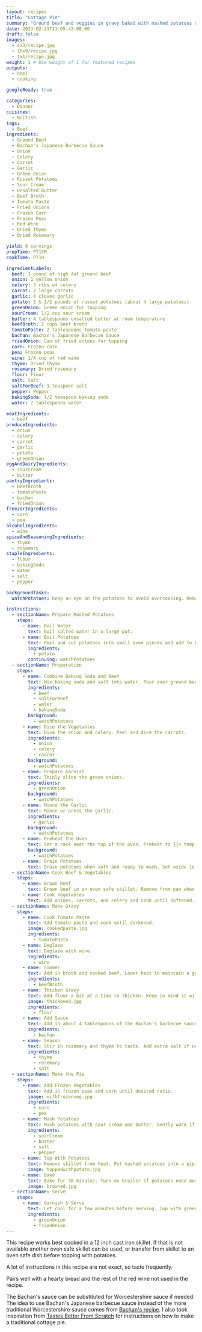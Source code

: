```yaml
---
layout: recipes
title: "Cottage Pie"
summary: "Ground beef and veggies in gravy baked with mashed potatoes on top"
date: 2023-02-21T21:05:43-08:00
draft: false
images:
  - 4x3/recipe.jpg
  - 16x9/recipe.jpg
  - 1x1/recipe.jpg
weight: 1 # Use weight of 1 for featured recipes
outputs:
  - html
  - cooking

googleReady: true

categories:
  - Dinner
cuisines:
  - British
tags:
  - Beef
ingredients:
  - Ground Beef
  - Bachan's Japanese Barbecue Sauce
  - Onion
  - Celery
  - Carrot
  - Garlic
  - Green Onion
  - Russet Potatoes
  - Sour Cream
  - Unsalted Butter
  - Beef Broth
  - Tomato Paste
  - Fried Onions
  - Frozen Corn
  - Frozen Peas
  - Red Wine
  - Dried Thyme
  - Dried Rosemary

yield: 6 servings
prepTime: PT15M
cookTime: PT1H

ingredientLabels:
  beef: 1 pound of high fat ground beef
  onion: 1 yellow onion
  celery: 3 ribs of celery
  carrot: 2 large carrots
  garlic: 4 cloves garlic
  potato: 2 & 1/2 pounds of russet potatoes (about 4 large potatoes)
  greenOnion: Green onion for topping
  sourCream: 1/2 cup sour cream
  butter: 4 tablespoons unsalted butter at room temperature
  beefBroth: 2 cups beef broth
  tomatoPaste: 2 tablespoons tomato paste
  bachan: Bachan's Japanese Barbecue Sauce
  friedOnion: Can of fried onions for topping
  corn: Frozen corn
  pea: Frozen peas
  wine: 1/4 cup of red wine
  thyme: Dried thyme
  rosemary: Dried rosemary
  flour: Flour
  salt: Salt
  saltForBeef: 1 teaspoon salt
  pepper: Pepper
  bakingSoda: 1/2 teaspoon baking soda
  water: 2 tablespoons water

meatIngredients:
  - beef
produceIngredients:
  - onion
  - celery
  - carrot
  - garlic
  - potato
  - greenOnion
eggAndDairyIngredients:
  - sourCream
  - butter
pantryIngredients:
  - beefBroth
  - tomatoPaste
  - bachan
  - friedOnion
freezerIngredients:
  - corn
  - pea
alcoholIngredients:
  - wine
spiceAndSeasoningIngredients:
  - thyme
  - rosemary
stapleIngredients:
  - flour
  - bakingSoda
  - water
  - salt
  - pepper

backgroundTasks:
  watchPotatoes: Keep an eye on the potatoes to avoid overcooking. Remove from heat and drain if done early.

instructions:
  - sectionName: Prepare Mashed Potatoes
    steps:
      - name: Boil Water
        text: Boil salted water in a large pot.
      - name: Boil Potatoes
        text: Peel and cut potatoes into small even pieces and add to boiling water.
        ingredients:
          - potato
        continuing: watchPotatoes
  - sectionName: Preparation
    steps:
      - name: Combine Baking Soda and Beef
        text: Mix baking soda and salt into water. Pour over ground beef and mix.
        ingredients:
          - beef
          - saltForBeef
          - water
          - bakingSoda
        background:
          - watchPotatoes
      - name: Dice the Vegetables
        text: Dice the onion and celery. Peel and dice the carrots.
        ingredients:
          - onion
          - celery
          - carrot
        background: 
          - watchPotatoes
      - name: Prepare Garnish
        text: Thinly slice the green onions.
        ingredients:
          - greenOnion
        background: 
          - watchPotatoes
      - name: Mince the Garlic
        text: Mince or press the garlic.
        ingredients:
          - garlic
        background: 
          - watchPotatoes
      - name: Preheat the Oven
        text: Set a rack near the top of the oven. Preheat to {{< temp 350 >}}.
        background: 
          - watchPotatoes
      - name: Drain Potatoes
        text: Drain potatoes when soft and ready to mash. Set aside in pot.
  - sectionName: Cook Beef & Vegetables
    steps:
      - name: Brown Beef
        text: Brown beef in an oven safe skillet. Remove from pan when done and set aside keeping fat in pan.
      - name: Cook Vegetables
        text: Add onions, carrots, and celery and cook until softened. Add garlic and cook 1 to 2 minutes until fragrant.
  - sectionName: Make Gravy
    steps:
      - name: Cook Tomato Paste
        text: Add tomato paste and cook until darkened.
        image: cookedpaste.jpg
        ingredients:
          - tomatoPaste
      - name: Deglaze
        text: Deglaze with wine.
        ingredients:
          - wine
      - name: Simmer
        text: Add in broth and cooked beef. Lower heat to maintain a gentle simmer.
        ingredients:
          - beefBroth
      - name: Thicken Gravy
        text: Add flour a bit at a time to thicken. Keep in mind it will continue to thicken as it simmers. Should be about 1/4 cup of flour added. Simmer until gravy is thick.
        image: thickened.jpg
        ingredients:
          - flour
      - name: Add Sauce
        text: Add in about 4 tablespoons of the Bachan's barbecue sauce until desired sweetness and taste is reached.
        ingredients:
          - bachan
      - name: Season
        text: Stir in rosemary and thyme to taste. Add extra salt if needed keeping in mind the Bachan's sauce is very salty.
        ingredients:
          - thyme
          - rosemary
          - salt
  - sectionName: Make the Pie
    steps:
      - name: Add Frozen Vegetables
        text: Add in frozen peas and corn until desired ratio.
        image: withfrozenveg.jpg
        ingredients:
          - corn
          - pea
      - name: Mash Potatoes
        text: Mash potatoes with sour cream and butter. Gently warm if needed to melt in butter. Add salt and pepper to taste.
        ingredients:
          - sourCream
          - butter
          - salt
          - pepper
      - name: Top With Potatoes
        text: Remove skillet from heat. Put mashed potatoes into a piping bag with a wide star tip and pipe over the pie to the edges.
        image: toppedwithpotato.jpg
      - name: Bake
        text: Bake for 30 minutes. Turn on broiler if potatoes need more browning.
        image: browned.jpg
  - sectionName: Serve
    steps:
      - name: Garnish & Serve
        text: Let cool for a few minutes before serving. Top with green onions and fried onions.
        ingredients:
          - greenOnion
          - friedOnion
---
```


This recipe works best cooked in a 12 inch cast iron skillet. If that is not available another oven safe skillet can be used, 
or transfer from skillet to an oven safe dish before topping with potatoes.

A lot of instructions in this recipe are not exact, so taste frequently.

Pairs well with a hearty bread and the rest of the red wine not used in the recipe.

The Bachan's sauce can be substituted for Worcestershire sauce if needed. The idea to use Bachan's Japanese barbecue sauce instead of the more traditional Worcestershire sauce comes from [Bachan's recipe](https://bachans.com/blogs/recipes/bachans-cottage-pie). 
I also took inspiration from [Tastes Better From Scratch](https://tastesbetterfromscratch.com/cottage-pie/) for instructions on how to make a traditional cottage pie.
